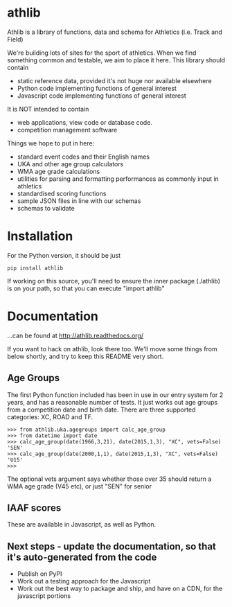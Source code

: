 # athlib

Athlib is a library of functions, data and schema for Athletics (i.e. Track and Field)

We're building lots of sites for the sport of athletics.  When we find something common and testable, we aim to place it here.   This library should contain

 - static reference data, provided it's not huge nor available elsewhere
 - Python code implementing functions of general interest
 - Javascript code implementing functions of general interest

 
It is NOT intended to contain 
 - web applications, view code or database code.
 - competition management software

Things we hope to put in here:

 - standard event codes and their English names
 - UKA and other age group calculators
 - WMA age grade calculations
 - utilities for parsing and formatting performances as commonly input in athletics
 - standardised scoring functions
 - sample JSON files in line with our schemas
 - schemas to validate 

# Installation

For the Python version, it should be just

    pip install athlib

If working on this source, you'll need to ensure the inner package (./athlib) is on your path, so that you can execute "import athlib"

# Documentation
...can be found at http://athlib.readthedocs.org/

If you want to hack on athlib, look there too.  We'll move some things from below shortly, and try to keep this README very short.

## Age Groups
The first Python function included has been in use in our entry system for 2 years, and has a reasonable number of tests.  It just works out age groups from a competition date and birth date.   There are three supported categories: XC, ROAD and TF.

    >>> from athlib.uka.agegroups import calc_age_group
    >>> from datetime import date
    >>> calc_age_group(date(1966,3,21), date(2015,1,3), "XC", vets=False)
    'SEN'
    >>> calc_age_group(date(2000,1,1), date(2015,1,3), "XC", vets=False)
    'U15'
    >>> 

The optional vets argument says whether those over 35 should return a WMA age grade (V45 etc), or just "SEN" for senior

## IAAF scores

These are available in Javascript, as well as Python.

## Next steps - update the documentation, so that it's auto-generated from the code

 - Publish on PyPI
 - Work out a testing approach for the Javascript
 - Work out the best way to package and ship, and have on a CDN, for the javascript portions

